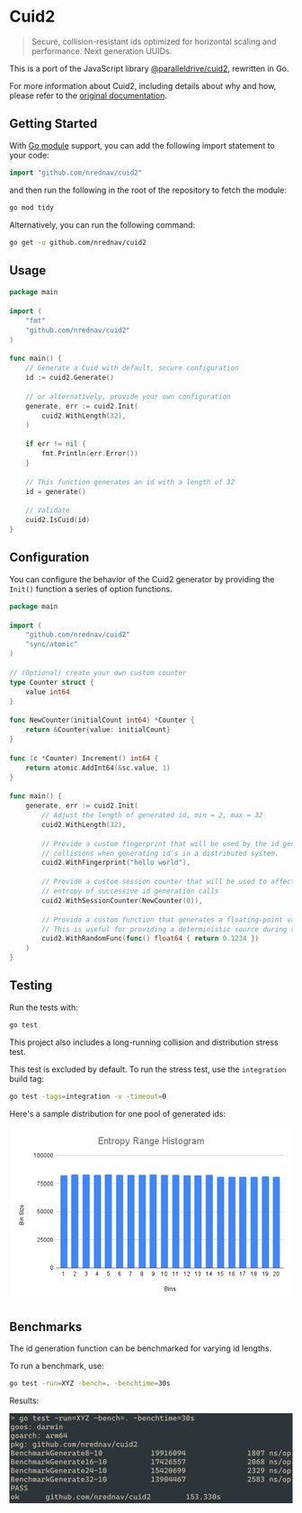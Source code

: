 # Cuid2

> Secure, collision-resistant ids optimized for horizontal scaling and performance. Next generation UUIDs.

This is a port of the JavaScript library [@paralleldrive/cuid2](https://github.com/paralleldrive/cuid2), rewritten in Go.

For more information about Cuid2, including details about why and how, please refer to the [original documentation](https://github.com/paralleldrive/cuid2).

## Getting Started

With [Go module](https://github.com/golang/go/wiki/Modules) support, you can add the following import statement to your code:

```go
import "github.com/nrednav/cuid2"
```

and then run the following in the root of the repository to fetch the module:

```bash
go mod tidy
```

Alternatively, you can run the following command:

```bash
go get -u github.com/nrednav/cuid2
```

## Usage

```go
package main

import (
    "fmt"
    "github.com/nrednav/cuid2"
)

func main() {
    // Generate a Cuid with default, secure configuration
    id := cuid2.Generate()

    // or alternatively, provide your own configuration
    generate, err := cuid2.Init(
        cuid2.WithLength(32),
    )

    if err != nil {
        fmt.Println(err.Error())
    }

    // This function generates an id with a length of 32
    id = generate()

    // Validate
    cuid2.IsCuid(id)
}
```

## Configuration

You can configure the behavior of the Cuid2 generator by providing the `Init()`
function a series of option functions.

```go
package main

import (
    "github.com/nrednav/cuid2"
    "sync/atomic"
)

// (Optional) create your own custom counter
type Counter struct {
    value int64
}

func NewCounter(initialCount int64) *Counter {
    return &Counter{value: initialCount}
}

func (c *Counter) Increment() int64 {
    return atomic.AddInt64(&sc.value, 1)
}

func main() {
    generate, err := cuid2.Init(
        // Adjust the length of generated id, min = 2, max = 32
        cuid2.WithLength(32),

        // Provide a custom fingerprint that will be used by the id generator to help prevent
        // collisions when generating id's in a distributed system.
        cuid2.WithFingerprint("hello world"),

        // Provide a custom session counter that will be used to affect the
        // entropy of successive id generation calls
        cuid2.WithSessionCounter(NewCounter(0)),

        // Provide a custom function that generates a floating-point value between 0 and 1
        // This is useful for providing a deterministic source during testing
        cuid2.WithRandomFunc(func() float64 { return 0.1234 })
    )
}
```

## Testing

Run the tests with:

```bash
go test
```

This project also includes a long-running collision and distribution stress
test.

This test is excluded by default. To run the stress test, use the `integration`
build tag:

```bash
go test -tags=integration -v -timeout=0
```

Here's a sample distribution for one pool of generated ids:

<img width="640" alt="histogram of entropy range" src="assets/histogram.png" />

## Benchmarks

The id generation function can be benchmarked for varying id lengths.

To run a benchmark, use:

```bash
go test -run=XYZ -bench=. -benchtime=30s
```

Results:

<img width="640" alt="benchmarks of id generation" src="assets/benchmark.png" />
